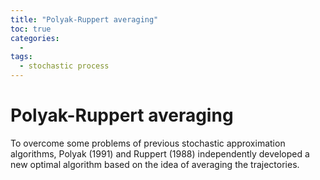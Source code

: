 ```yaml
---
title: "Polyak-Ruppert averaging"
toc: true
categories:
  - 
tags:
  - stochastic process 
---
```


# Polyak-Ruppert averaging
To overcome some problems of previous stochastic approximation algorithms, Polyak (1991) and Ruppert (1988) independently developed a new optimal algorithm based on the idea of averaging the trajectories.